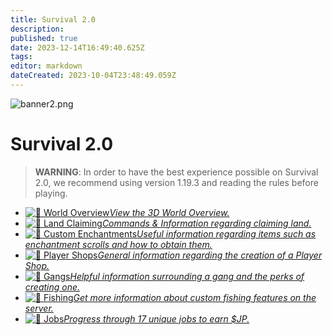 ```yaml
---
title: Survival 2.0
description: 
published: true
date: 2023-12-14T16:49:40.625Z
tags: 
editor: markdown
dateCreated: 2023-10-04T23:48:49.059Z
---
```





<img alt="banner2.png" src="https://cubedao.net/resources/banner2.png" class="align-center">

# Survival 2.0

<blockquote class="is-warning"><p><strong>WARNING</strong>: In order to have the best experience possible on Survival 2.0, we recommend using version 1.19.3 and reading the rules before playing.
</p></blockquote>

<ul class="links-list">
  
  <li><a href="https://cubedao.net/map/"><img alt="🌟" src="https://cdn.jsdelivr.net/gh/twitter/twemoji@14.0.2/assets/svg/1f5fa.svg" class="emoji">
World Overview<em>View the 3D World Overview.</em></a></li> 
  
  <li><a href="/en/survival-2/land-claiming"><img alt="🌟" src="https://cdn.jsdelivr.net/gh/twitter/twemoji@14.0.2/assets/svg/1f3dd.svg" class="emoji">
Land Claiming<em>Commands & Information regarding claiming land.</em></a></li> 
  
  <li><a href="/en/survival-2/enchantments"><img alt="🌟" src="https://cdn.jsdelivr.net/gh/twitter/twemoji@14.0.2/assets/svg/1fa84.svg" class="emoji">
Custom Enchantments<em>Useful information
regarding items such as enchantment scrolls and how to obtain them.</em></a></li> 

  
  <li><a href="/en/survival-2/player-shops"><img alt="🌟" src="https://cdn.jsdelivr.net/gh/twitter/twemoji@14.0.2/assets/svg/1fa99.svg" class="emoji">
Player Shops<em>General information regarding the creation of a Player Shop.</em></a></li>
  

  <li><a href="/en/survival-2/gangs"><img alt="🌟" src="https://cdn.jsdelivr.net/gh/twitter/twemoji@14.0.2/assets/svg/1f91d.svg" class="emoji">
 Gangs<em>Helpful information surrounding a gang and the perks of creating one.</em></a></li>
  
  <li><a href="/en/survival-2/fishing"><img alt="🌟" src="https://cdn.jsdelivr.net/gh/twitter/twemoji@14.0.2/assets/svg/1f3a3.svg" class="emoji">
Fishing<em>Get more information about custom fishing features on the server.</em></a></li>
  
  <li><a href="/en/survival-2/jobs"><img alt="🌟" src="https://cdn.jsdelivr.net/gh/twitter/twemoji@14.0.2/assets/svg/1f469-200d-1f3ed.svg" class="emoji">
Jobs<em>Progress through 17 unique jobs to earn $JP.</em></a></li></ul>